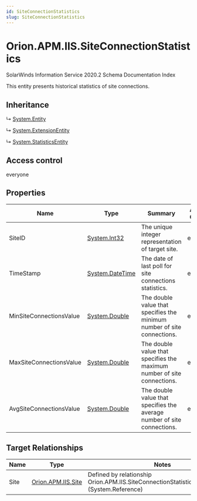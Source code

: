 ```yaml
---
id: SiteConnectionStatistics
slug: SiteConnectionStatistics
---
```


# Orion.APM.IIS.SiteConnectionStatistics

SolarWinds Information Service 2020.2 Schema Documentation Index

This entity presents historical statistics of site connections.

## Inheritance

↳ [System.Entity](./../System/Entity)

↳ [System.ExtensionEntity](./../System/ExtensionEntity)

↳ [System.StatisticsEntity](./../System/StatisticsEntity)

## Access control

everyone

## Properties

| Name | Type | Summary | Access Control |
| ------ | ------ | ------ | ------ |
| SiteID | [System.Int32](https://docs.microsoft.com/en-us/dotnet/api/system.int32) | The unique integer representation of target site. | everyone |
| TimeStamp | [System.DateTime](https://docs.microsoft.com/en-us/dotnet/api/system.datetime) | The date of last poll for site connections statistics. | everyone |
| MinSiteConnectionsValue | [System.Double](https://docs.microsoft.com/en-us/dotnet/api/system.double) | The double value that specifies the minimum number of site connections. | everyone |
| MaxSiteConnectionsValue | [System.Double](https://docs.microsoft.com/en-us/dotnet/api/system.double) | The double value that specifies the maximum number of site connections. | everyone |
| AvgSiteConnectionsValue | [System.Double](https://docs.microsoft.com/en-us/dotnet/api/system.double) | The double value that specifies the average number of site connections. | everyone |

## Target Relationships

| Name | Type | Notes |
| ------ | ------ | ------ |
| Site | [Orion.APM.IIS.Site](./../Orion.APM.IIS/Site) | Defined by relationship Orion.APM.IIS.SiteConnectionStatisticsReferencesSite (System.Reference) |

